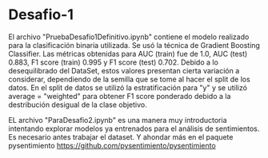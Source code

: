# Desafio-1

El archivo "PruebaDesafio1Definitivo.ipynb" contiene el modelo realizado para la clasificación binaria utilizada. Se usó la técnica de Gradient Boosting Classifier. Las métricas obtenidas para AUC (train) fue de 1.0, AUC (test) 0.883, F1 score (train) 0.995 y F1 score (test) 0.702. Debido a lo desequilibrado del DataSet, estos valores presentan cierta variación a considerar, dependiendo de la semilla que se tome al hacer el split de los datos. En el split de datos se utilizó la estratificación para "y" y se utilizó average = "weighted" para obtener F1 score ponderado debido a la destribución desigual de la clase objetivo.


EL archivo "ParaDesafio2.ipynb" es una manera muy introductoria intentando explorar modelos ya entrenados para el análisis de sentimientos. Es necesario antes trabajar el dataset. Y ahondar más en el paquete pysentimiento https://github.com/pysentimiento/pysentimiento
